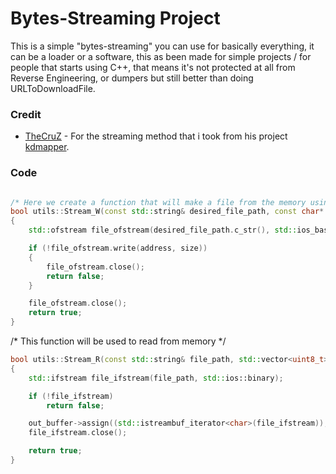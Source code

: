 # Bytes-Streaming Project

This is a simple "bytes-streaming" you can use for basically everything, it can be a loader or a software, this as been made for simple projects / for people that starts using C++, that means it's not protected at all from Reverse Engineering, or dumpers but still better than doing URLToDownloadFile.

### Credit

* [TheCruZ](https://blog.cr4.sh/) - For the streaming method that i took from his project [kdmapper](https://github.com/TheCruZ/kdmapper).

### Code

```cpp

/* Here we create a function that will make a file from the memory using ofstream */
bool utils::Stream_W(const std::string& desired_file_path, const char* address, size_t size)
{
	std::ofstream file_ofstream(desired_file_path.c_str(), std::ios_base::out | std::ios_base::binary);

	if (!file_ofstream.write(address, size))
	{
		file_ofstream.close();
		return false;
	}

	file_ofstream.close();
	return true;
}
```

/* This function will be used to read from memory */
```cpp
bool utils::Stream_R(const std::string& file_path, std::vector<uint8_t>* out_buffer)
{
	std::ifstream file_ifstream(file_path, std::ios::binary);

	if (!file_ifstream)
		return false;

	out_buffer->assign((std::istreambuf_iterator<char>(file_ifstream)), std::istreambuf_iterator<char>());
	file_ifstream.close();

	return true;
}
```
